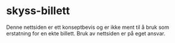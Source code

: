 skyss-billett
=============

Denne nettsiden er ett konseptbevis og er ikke ment til å bruk som erstatning for en ekte billett. Bruk av nettsiden er på eget ansvar.
